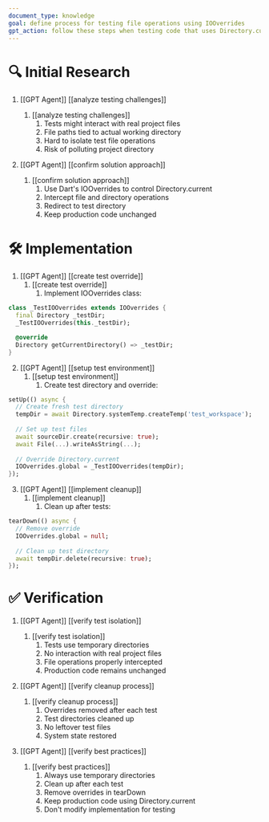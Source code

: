 ```yaml
---
document_type: knowledge
goal: define process for testing file operations using IOOverrides
gpt_action: follow these steps when testing code that uses Directory.current
---
```


# 🔍 Initial Research

1. [[GPT Agent]] [[analyze testing challenges]]
   1. [[analyze testing challenges]]
      1. Tests might interact with real project files
      2. File paths tied to actual working directory
      3. Hard to isolate test file operations
      4. Risk of polluting project directory

2. [[GPT Agent]] [[confirm solution approach]]
   1. [[confirm solution approach]]
      1. Use Dart's IOOverrides to control Directory.current
      2. Intercept file and directory operations
      3. Redirect to test directory
      4. Keep production code unchanged

# 🛠️ Implementation

1. [[GPT Agent]] [[create test override]]
   1. [[create test override]]
      1. Implement IOOverrides class:
```dart
class _TestIOOverrides extends IOOverrides {
  final Directory _testDir;
  _TestIOOverrides(this._testDir);

  @override
  Directory getCurrentDirectory() => _testDir;
}
```

2. [[GPT Agent]] [[setup test environment]]
   1. [[setup test environment]]
      1. Create test directory and override:
```dart
setUp(() async {
  // Create fresh test directory
  tempDir = await Directory.systemTemp.createTemp('test_workspace');
  
  // Set up test files
  await sourceDir.create(recursive: true);
  await File(...).writeAsString(...);
  
  // Override Directory.current
  IOOverrides.global = _TestIOOverrides(tempDir);
});
```

3. [[GPT Agent]] [[implement cleanup]]
   1. [[implement cleanup]]
      1. Clean up after tests:
```dart
tearDown(() async {
  // Remove override
  IOOverrides.global = null;
  
  // Clean up test directory
  await tempDir.delete(recursive: true);
});
```

# ✅ Verification

1. [[GPT Agent]] [[verify test isolation]]
   1. [[verify test isolation]]
      1. Tests use temporary directories
      2. No interaction with real project files
      3. File operations properly intercepted
      4. Production code remains unchanged

2. [[GPT Agent]] [[verify cleanup process]]
   1. [[verify cleanup process]]
      1. Overrides removed after each test
      2. Test directories cleaned up
      3. No leftover test files
      4. System state restored

3. [[GPT Agent]] [[verify best practices]]
   1. [[verify best practices]]
      1. Always use temporary directories
      2. Clean up after each test
      3. Remove overrides in tearDown
      4. Keep production code using Directory.current
      5. Don't modify implementation for testing 